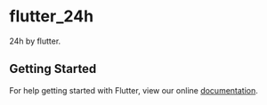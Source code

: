 # flutter_24h

24h by flutter.

## Getting Started

For help getting started with Flutter, view our online
[documentation](https://flutter.io/).
